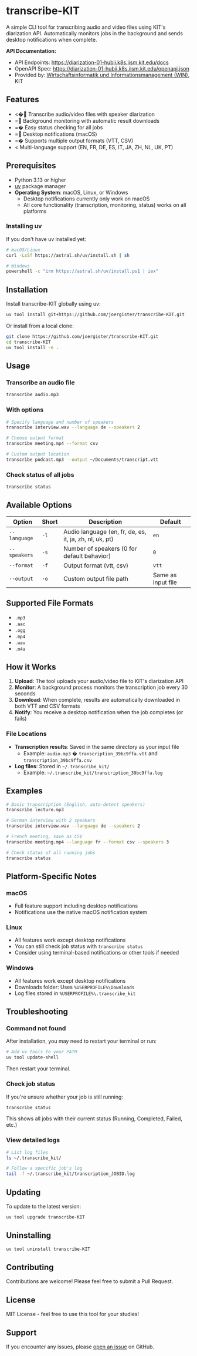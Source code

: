 # transcribe-KIT

A simple CLI tool for transcribing audio and video files using KIT's diarization API. Automatically monitors jobs in the background and sends desktop notifications when complete.

**API Documentation:**
- API Endpoints: https://diarization-01-hubii.k8s.iism.kit.edu/docs
- OpenAPI Spec: https://diarization-01-hubii.k8s.iism.kit.edu/openapi.json
- Provided by: [Wirtschaftsinformatik und Informationsmanagement (WIN)](https://www.win.kit.edu/), KIT

## Features

- <� Transcribe audio/video files with speaker diarization
- = Background monitoring with automatic result downloads
- =� Easy status checking for all jobs
- = Desktop notifications (macOS)
- =� Supports multiple output formats (VTT, CSV)
- < Multi-language support (EN, FR, DE, ES, IT, JA, ZH, NL, UK, PT)

## Prerequisites

- Python 3.13 or higher
- [uv](https://docs.astral.sh/uv/) package manager
- **Operating System**: macOS, Linux, or Windows
  - Desktop notifications currently only work on macOS
  - All core functionality (transcription, monitoring, status) works on all platforms

### Installing uv

If you don't have uv installed yet:

```bash
# macOS/Linux
curl -LsSf https://astral.sh/uv/install.sh | sh

# Windows
powershell -c "irm https://astral.sh/uv/install.ps1 | iex"
```

## Installation

Install transcribe-KIT globally using uv:

```bash
uv tool install git+https://github.com/joergister/transcribe-KIT.git
```

Or install from a local clone:

```bash
git clone https://github.com/joergister/transcribe-KIT.git
cd transcribe-KIT
uv tool install -e .
```

## Usage

### Transcribe an audio file

```bash
transcribe audio.mp3
```

### With options

```bash
# Specify language and number of speakers
transcribe interview.wav --language de --speakers 2

# Choose output format
transcribe meeting.mp4 --format csv

# Custom output location
transcribe podcast.mp3 --output ~/Documents/transcript.vtt
```

### Check status of all jobs

```bash
transcribe status
```

## Available Options

| Option | Short | Description | Default |
|--------|-------|-------------|---------|
| `--language` | `-l` | Audio language (en, fr, de, es, it, ja, zh, nl, uk, pt) | `en` |
| `--speakers` | `-s` | Number of speakers (0 for default behavior) | `0` |
| `--format` | `-f` | Output format (vtt, csv) | `vtt` |
| `--output` | `-o` | Custom output file path | Same as input file |

## Supported File Formats

- `.mp3`
- `.aac`
- `.ogg`
- `.mp4`
- `.wav`
- `.m4a`

## How it Works

1. **Upload**: The tool uploads your audio/video file to KIT's diarization API
2. **Monitor**: A background process monitors the transcription job every 30 seconds
3. **Download**: When complete, results are automatically downloaded in both VTT and CSV formats
4. **Notify**: You receive a desktop notification when the job completes (or fails)

### File Locations

- **Transcription results**: Saved in the same directory as your input file
  - Example: `audio.mp3` � `transcription_39bc9ffa.vtt` and `transcription_39bc9ffa.csv`
- **Log files**: Stored in `~/.transcribe_kit/`
  - Example: `~/.transcribe_kit/transcription_39bc9ffa.log`

## Examples

```bash
# Basic transcription (English, auto-detect speakers)
transcribe lecture.mp3

# German interview with 2 speakers
transcribe interview.wav --language de --speakers 2

# French meeting, save as CSV
transcribe meeting.mp4 --language fr --format csv --speakers 3

# Check status of all running jobs
transcribe status
```

## Platform-Specific Notes

### macOS
- Full feature support including desktop notifications
- Notifications use the native macOS notification system

### Linux
- All features work except desktop notifications
- You can still check job status with `transcribe status`
- Consider using terminal-based notifications or other tools if needed

### Windows
- All features work except desktop notifications
- Downloads folder: Uses `%USERPROFILE%\Downloads`
- Log files stored in `%USERPROFILE%\.transcribe_kit`

## Troubleshooting

### Command not found

After installation, you may need to restart your terminal or run:

```bash
# Add uv tools to your PATH
uv tool update-shell
```

Then restart your terminal.

### Check job status

If you're unsure whether your job is still running:

```bash
transcribe status
```

This shows all jobs with their current status (Running, Completed, Failed, etc.)

### View detailed logs

```bash
# List log files
ls ~/.transcribe_kit/

# Follow a specific job's log
tail -f ~/.transcribe_kit/transcription_JOBID.log
```

## Updating

To update to the latest version:

```bash
uv tool upgrade transcribe-KIT
```

## Uninstalling

```bash
uv tool uninstall transcribe-KIT
```

## Contributing

Contributions are welcome! Please feel free to submit a Pull Request.

## License

MIT License - feel free to use this tool for your studies!

## Support

If you encounter any issues, please [open an issue](https://github.com/joergister/transcribe-KIT/issues) on GitHub.
